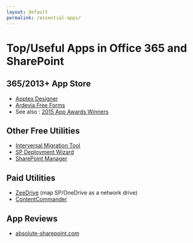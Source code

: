 ```yaml
---
layout: default
permalink: /essential-apps/
---
```

# Top/Useful Apps in Office 365 and SharePoint

## 365/2013+ App Store

*   [Apptex Designer](https://store.office.com/apptex-designer-WA104379332.aspx?assetid=WA104379332)
*   [Ardevia Free Forms](https://store.office.com/ardevia-rich-forms-free-WA104212378.aspx?assetid=WA104212378&sourcecorrid=c98d0482-c2bc-4f60-97d2-01f54ad6b4c4&searchapppos=0)
*   See also : [2015 App Awards Winners](http://dev.office.com/app-awards-winners)

## Other Free Utilities

*   [Interversal Migration Tool](http://www.interversal.com/SharePoint/Tools/Free_File_System_to_SharePoint_Office_365_Migrator/)
*   [SP Deployment Wizard](http://spdeploymentwizard.codeplex.com/)
*   [SharePoint Manager](http://spm.codeplex.com/)

## Paid Utilities

*   [ZeeDrive](http://www.thinkscape.com/Map-Network-Drives-To-Office-365-OneDrive/) (map SP/OneDrive as a network drive)
*   [ContentCommander](https://www.boldbrick.com/Products/ContentCommander)

## App Reviews

*   [absolute-sharepoint.com](https://absolute-sharepoint.com/)
